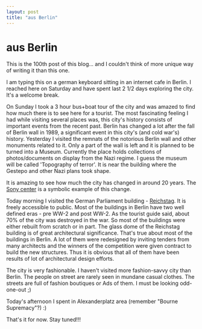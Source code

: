 ```yaml
---
layout: post
title: "aus Berlin"
---
```

aus Berlin
===
This is the 100th post of this blog... and I couldn't think of more unique way of writing it than this one.  
  
I am typing this on a german keyboard sitting in an internet cafe in Berlin. I reached here on Saturday and have spent last 2 1/2 days exploring the city. It's a welcome break.  
  
On Sunday I took a 3 hour bus+boat tour of the city and was amazed to find how much there is to see here for a tourist. The most fascinating feeling I had while visiting several places was, this city's history consists of important events from the recent past. Berlin has changed a lot after the fall of Berlin wall in 1989, a significant event in this city's (and cold war's) history. Yesterday I visited the remnats of the notorious Berlin wall and other monuments related to it. Only a part of the wall is left and it is planned to be turned into a Museum. Currently the place holds collections of photos/documents on display from the Nazi regime. I guess the museum will be called 'Topography of terror'. It is near the building where the Gestepo and other Nazi plans took shape.  
  
It is amazing to see how much the city has changed in around 20 years. The [Sony center][0] is a symbolic example of this change.  
  
Today morning I visited the German Parliament building - [Reichstag][1]. It is freely accessible to public. Most of the buildings in Berlin have two well defined eras - pre WW-2 and post WW-2\. As the tourist guide said, about 70% of the city was destroyed in the war. So most of the buildings were either rebuilt from scratch or in part. The glass dome of the Reichstag building is of great architectural significance. That's true about most of the buildings in Berlin. A lot of them were redesigned by inviting tenders from many architects and the winners of the competition were given contract to build the new structures. Thus it is obvious that all of them have been results of lot of architectural design efforts.  
  
The city is very fashionable. I haven't visited more fashion-savvy city than Berlin. The people on street are rarely seen in mundane casual clothes. The streets are full of fashion boutiques or Ads of them. I must be looking odd-one-out ;)  
  
Today's afternoon I spent in Alexanderplatz area (remember "Bourne Supremacy"?) :)  
  
That's it for now. Stay tuned!!!

[0]: http://en.wikipedia.org/wiki/Sony_Center
[1]: http://en.wikipedia.org/wiki/Reichstag_building

